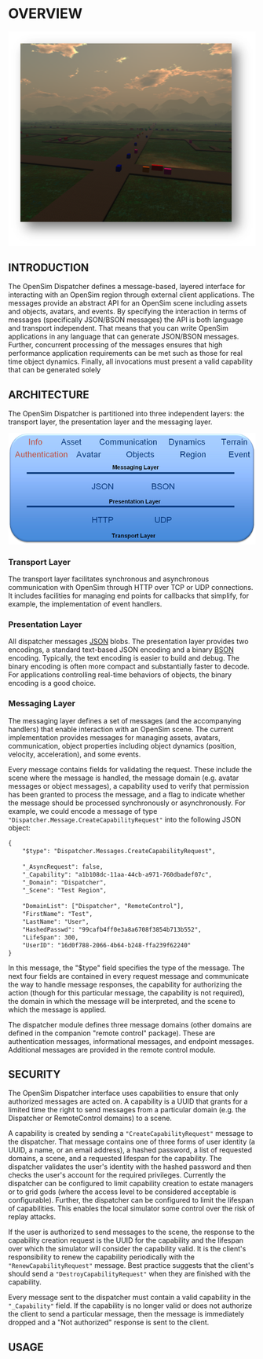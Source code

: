 # OVERVIEW #

![Mobdat Simulation Screenshot](images/cars.png)

## INTRODUCTION

The OpenSim Dispatcher defines a message-based, layered interface for
interacting with an OpenSim region through external client
applications. The messages provide an abstract API for an OpenSim scene
including assets and objects, avatars, and events. By specifying the
interaction in terms of messages (specifically JSON/BSON messages) the
API is both language and transport independent. That means that you can
write OpenSim applications in any language that can generate JSON/BSON
messages. Further, concurrent processing of the messages ensures that
high performance application requirements can be met such as those for
real time object dynamics. Finally, all invocations must present a valid
capability that can be generated solely

## ARCHITECTURE

The OpenSim Dispatcher is partitioned into three independent layers: the
transport layer, the presentation layer and the messaging layer.

![High Level Architecture](images/architecture.png)

### Transport Layer

The transport layer facilitates synchronous and asynchronous
communication with OpenSim through HTTP over TCP or UDP connections. It
includes facilities for managing end points for callbacks that simplify,
for example, the implementation of event handlers.

### Presentation Layer

All dispatcher messages [JSON](http://www.json.org/) blobs. The
presentation layer provides two encodings, a standard text-based JSON
encoding and a binary [BSON](http://bsonspec.org/) encoding. Typically,
the text encoding is easier to build and debug. The binary encoding is
often more compact and substantially faster to decode. For applications
controlling real-time behaviors of objects, the binary encoding is a
good choice.

### Messaging Layer

The messaging layer defines a set of messages (and the accompanying
handlers) that enable interaction with an OpenSim scene. The current
implementation provides messages for managing assets, avatars,
communication, object properties including object dynamics (position,
velocity, acceleration), and some events.

Every message contains fields for validating the request. These include
the scene where the message is handled, the message domain (e.g. avatar
messages or object messages), a capability used to verify that
permission has been granted to process the message, and a flag to
indicate whether the message should be processed synchronously or
asynchronously. For example, we could encode a message of type
`"Dispatcher.Message.CreateCapabilityRequest"` into the following JSON
object:

    {
        "$type": "Dispatcher.Messages.CreateCapabilityRequest",
 
        "_AsyncRequest": false, 
        "_Capability": "a1b108dc-11aa-44cb-a971-760dbadef07c", 
        "_Domain": "Dispatcher", 
        "_Scene": "Test Region",
        
        "DomainList": ["Dispatcher", "RemoteControl"], 
        "FirstName": "Test", 
        "LastName": "User", 
        "HashedPasswd": "99cafb4ff0e3a8a6708f3854b713b552", 
        "LifeSpan": 300, 
        "UserID": "16d0f788-2066-4b64-b248-ffa239f62240"
    }

In this message, the "$type" field specifies the type of the
message. The next four fields are contained in every request message and
communicate the way to handle message responses, the capability for
authorizing the action (though for this particular message, the
capability is not required), the domain in which the message will be
interpreted, and the scene to which the message is applied.

The dispatcher module defines three message domains (other domains are
defined in the companion "remote control" package). These are
authentication messages, informational messages, and endpoint
messages. Additional messages are provided in the remote control module.

## SECURITY

The OpenSim Dispatcher interface uses capabilities to ensure that only
authorized messages are acted on. A capability is a UUID that grants for
a limited time the right to send messages from a particular domain
(e.g. the Dispatcher or RemoteControl domains) to a scene.

A capability is created by sending a `"CreateCapabilityRequest"` message
to the dispatcher. That message contains one of three forms of user
identity (a UUID, a name, or an email address), a hashed password, a
list of requested domains, a scene, and a requested lifespan for the
capability. The dispatcher validates the user's identity with the hashed
password and then checks the user's account for the required
privileges. Currently the dispatcher can be configured to limit
capability creation to estate managers or to grid gods (where the access
level to be considered acceptable is configurable). Further, the
dispatcher can be configured to limit the lifespan of capabilities. This
enables the local simulator some control over the risk of replay
attacks.

If the user is authorized to send messages to the scene, the response to
the capability creation request is the UUID for the capability and the
lifespan over which the simulator will consider the capability valid. It
is the client's responsibility to renew the capability periodically with
the `"RenewCapabilityRequest"` message. Best practice suggests that the
client's should send a `"DestroyCapabilityRequest"` when they are
finished with the capability.

Every message sent to the dispatcher must contain a valid capability in
the `"_Capability"` field.  If the capability is no longer valid or does
not authorize the client to send a particular message, then the message
is immediately dropped and a "Not authorized" response is sent to the
client.

## USAGE
